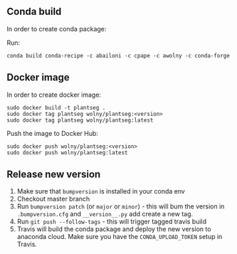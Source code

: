 ## Conda build
In order to create conda package:

Run: 
```
conda build conda-recipe -c abailoni -c cpape -c awolny -c conda-forge
```

## Docker image
In order to create docker image:
```
sudo docker build -t plantseg .
sudo docker tag plantseg wolny/plantseg:<version>
sudo docker tag plantseg wolny/plantseg:latest
```
Push the image to Docker Hub:
```
sudo docker push wolny/plantseg:<version>
sudo docker push wolny/plantseg:latest
```

## Release new version
1. Make sure that `bumpversion` is installed in your conda env
2. Checkout master branch
3. Run `bumpversion patch` (or `major` or `minor`) - this will bum the version in `.bumpversion.cfg` and `__version__.py` add create a new tag.
4. Run `git push --follow-tags` - this will trigger tagged travis build
5. Travis will build the conda package and deploy the new version to anaconda cloud. Make sure you have the `CONDA_UPLOAD_TOKEN` setup in Travis.